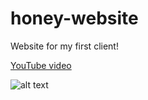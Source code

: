 # honey-website
Website for my first client!

[YouTube video](https://www.youtube.com/watch?v=r_TklaR5l2Q&ab_channel=HristijanGorgioski)

![alt text](https://i.ibb.co/Vpzqtvx/client1.png)
